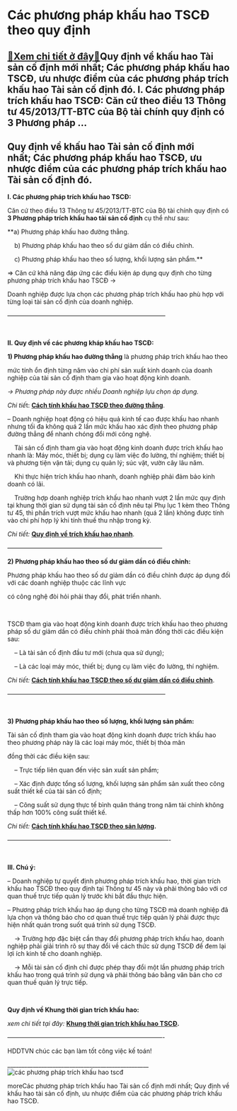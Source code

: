 Các phương pháp khấu hao TSCĐ theo quy định
===========================================

[:gift:Xem chi tiết ở đây:gift:](https://hddtvn.com/cac-phuong-phap-khau-hao-tscd-theo-quy-dinh/)Quy định về khấu hao Tài sản cố định mới nhất; Các phương pháp khấu hao TSCĐ, ưu nhược điểm của các phương pháp trích khấu hao Tài sản cố định đó. I. Các phương pháp trích khấu hao TSCĐ: Căn cứ theo điều 13 Thông tư 45/2013/TT-BTC của Bộ tài chính quy định có 3 Phương pháp …
-----------------------------------------------------------------------------------------------------------------------------------------------------------------------------------------------------------------------------------------------------------------------------------



Quy định về khấu hao Tài sản cố định mới nhất; Các phương pháp khấu hao TSCĐ, ưu nhược điểm của các phương pháp trích khấu hao Tài sản cố định đó.
----------------------------------------------------------------------------------------------------------------------------------------------------


**I. Các phương pháp trích khấu hao TSCĐ:**


Căn cứ theo điều 13 Thông tư 45/2013/TT-BTC của Bộ tài chính quy định có **3 Phương pháp trích khấu hao tài sản cố định** cụ thể như sau:


**a) Phương pháp khấu hao đường thẳng.  

    b) Phương pháp khấu hao theo số dư giảm dần có điều chỉnh.  

    c) Phương pháp khấu hao theo số lượng, khối lượng sản phẩm.**


 => Căn cứ khả năng đáp ứng các điều kiện áp dụng quy định cho từng phương pháp trích khấu hao TSCĐ -> 

Doanh nghiệp được lựa chọn các phương pháp trích khấu hao phù hợp với từng loại tài sản cố định của doanh nghiệp.

  

—————————————————————————–  

  



**II. Quy định về các phương kháp khấu hao TSCĐ:**


**1) Phương pháp khấu hao đường thẳng** là phương pháp trích khấu hao theo 

mức tính ổn định từng năm vào chi phí sản xuất kinh doanh của doanh nghiệp của tài sản cố định tham gia vào hoạt động kinh doanh.

  

*-> Phương pháp này được nhiều Doanh nghiệp lựu chọn áp dụng.*



*Chi tiế*t: **[Cách tính khấu hao TSCĐ theo đường thẳng](# "cách tính khấu hao tscđ theo đường thẳng")**.



  

– Doanh nghiệp hoạt động có hiệu quả kinh tế cao được khấu hao nhanh nhưng tối đa không quá 2 lần mức khấu hao xác định theo phương pháp đường thẳng để nhanh chóng đổi mới công nghệ.  

     Tài sản cố định tham gia vào hoạt động kinh doanh được trích khấu hao nhanh là: Máy móc, thiết bị; dụng cụ làm việc đo lường, thí nghiệm; thiết bị và phương tiện vận tải; dụng cụ quản lý; súc vật, vườn cây lâu năm.   

     Khi thực hiện trích khấu hao nhanh, doanh nghiệp phải đảm bảo kinh doanh có lãi.   

    Trường hợp doanh nghiệp trích khấu hao nhanh vượt 2 lần mức quy định tại khung thời gian sử dụng tài sản cố định nêu tại Phụ lục 1 kèm theo Thông tư 45, thì phần trích vượt mức khấu hao nhanh (quá 2 lần) không được tính vào chi phí hợp lý khi tính thuế thu nhập trong kỳ.



*Chi tiết:* **[Quy định về trích khấu hao nhanh](# "quy định về trích khấu hao nhanh")**.



—————————————————————————



  

**2) Phương pháp khấu hao theo số dư giảm dần có điều chỉnh:**


 Phương pháp khấu hao theo số dư giảm dần có điều chỉnh được áp dụng đối với các doanh nghiệp thuộc các lĩnh vực 

có công nghệ đòi hỏi phải thay đổi, phát triển nhanh.  

    

 TSCĐ tham gia vào hoạt động kinh doanh được trích khấu hao theo phương pháp số dư giảm dần có điều chỉnh phải thoả mãn đồng thời các điều kiện sau:  

    – Là tài sản cố định đầu tư mới (chưa qua sử dụng);  

    – Là các loại máy móc, thiết bị; dụng cụ làm việc đo lường, thí nghiệm.

  

*Chi tiết:* **[Cách tính khấu hao TSCĐ theo số dư giảm dần có điều chỉnh](# "cách tính khấu hao tscđ theo số dư giảm dần có điều chỉnh")**.



—————————————————————————–  

  



**3) Phương pháp khấu hao theo số lượng, khối lượng sản phẩm:**


 Tài sản cố định tham gia vào hoạt động kinh doanh được trích khấu hao theo phương pháp này là các loại máy móc, thiết bị thỏa mãn 

đồng thời các điều kiện sau:  

    – Trực tiếp liên quan đến việc sản xuất sản phẩm;  

    – Xác định được tổng số lượng, khối lượng sản phẩm sản xuất theo công suất thiết kế của tài sản cố định;  

    – Công suất sử dụng thực tế bình quân tháng trong năm tài chính không thấp hơn 100% công suất thiết kế.

*Chi tiết:* **[Cách tính khấu hao TSCĐ theo sản lượng](# "cách tính khấu hao tscđ theo sản lượng").**



  

——————————————————————————-  

  



**III. Chú ý:**



  

– Doanh nghiệp tự quyết định phương pháp trích khấu hao, thời gian trích khấu hao TSCĐ theo quy định tại Thông tư 45 này và phải thông báo với cơ quan thuế trực tiếp quản lý trước khi bắt đầu thực hiện.







  

– Phương pháp trích khấu hao áp dụng cho từng TSCĐ mà doanh nghiệp đã lựa chọn và thông báo cho cơ quan thuế trực tiếp quản lý phải được thực hiện nhất quán trong suốt quá trình sử dụng TSCĐ.  

     -> Trường hợp đặc biệt cần thay đổi phương pháp trích khấu hao, doanh nghiệp phải giải trình rõ sự thay đổi về cách thức sử dụng TSCĐ để đem lại lợi ích kinh tế cho doanh nghiệp.  

     -> Mỗi tài sản cố định chỉ được phép thay đổi một lần phương pháp trích khấu hao trong quá trình sử dụng và phải thông báo bằng văn bản cho cơ quan thuế quản lý trực tiếp.  

  



**Quy định về Khung thời gian trích khấu hao:**

*xem chi tiết tại đây:* **[Khung thời gian trích khấu hao TSCĐ](# "khung thời gian trích khấu hao TSCĐ").**

—————————————————————————-



HDDTVN chúc các bạn làm tốt công việc kế toán!

\_\_\_\_\_\_\_\_\_\_\_\_\_\_\_\_\_\_\_\_\_\_\_\_\_\_\_\_\_\_\_\_\_\_\_\_\_\_\_\_\_\_\_\_\_\_\_\_\_\_
![các phương pháp trích khấu hao tscđ](https://hddtvn.com/wp-content/uploads/2021/01/cac-phuong-phap-trich-khau-hao-tscd.png "các phương pháp trích khấu hao tscđ")


moreCác phương pháp trích khấu hao Tài sản cố định mới nhất; Quy định về khấu hao tài sản cố định, ưu nhược điểm của các phương pháp trích khấu hao TSCĐ.

